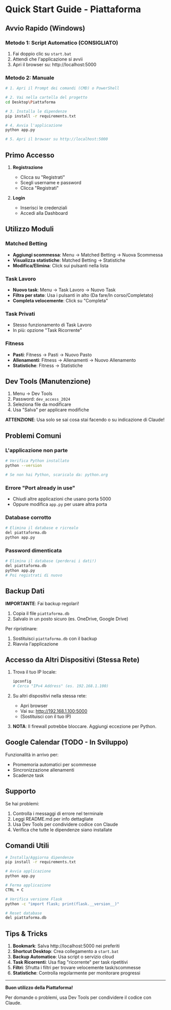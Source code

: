 # Quick Start Guide - Piattaforma

## Avvio Rapido (Windows)

### Metodo 1: Script Automatico (CONSIGLIATO)
1. Fai doppio clic su `start.bat`
2. Attendi che l'applicazione si avvii
3. Apri il browser su: http://localhost:5000

### Metodo 2: Manuale
```bash
# 1. Apri il Prompt dei comandi (CMD) o PowerShell

# 2. Vai nella cartella del progetto
cd Desktop\Piattaforma

# 3. Installa le dipendenze
pip install -r requirements.txt

# 4. Avvia l'applicazione
python app.py

# 5. Apri il browser su http://localhost:5000
```

## Primo Accesso

1. **Registrazione**
   - Clicca su "Registrati"
   - Scegli username e password
   - Clicca "Registrati"

2. **Login**
   - Inserisci le credenziali
   - Accedi alla Dashboard

## Utilizzo Moduli

### Matched Betting
- **Aggiungi scommessa**: Menu → Matched Betting → Nuova Scommessa
- **Visualizza statistiche**: Matched Betting → Statistiche
- **Modifica/Elimina**: Click sui pulsanti nella lista

### Task Lavoro
- **Nuovo task**: Menu → Task Lavoro → Nuovo Task
- **Filtra per stato**: Usa i pulsanti in alto (Da fare/In corso/Completato)
- **Completa velocemente**: Click su "Completa"

### Task Privati
- Stesso funzionamento di Task Lavoro
- In più: opzione "Task Ricorrente"

### Fitness
- **Pasti**: Fitness → Pasti → Nuovo Pasto
- **Allenamenti**: Fitness → Allenamenti → Nuovo Allenamento
- **Statistiche**: Fitness → Statistiche

## Dev Tools (Manutenzione)

1. Menu → Dev Tools
2. Password: `dev_access_2024`
3. Seleziona file da modificare
4. Usa "Salva" per applicare modifiche

**ATTENZIONE**: Usa solo se sai cosa stai facendo o su indicazione di Claude!

## Problemi Comuni

### L'applicazione non parte
```bash
# Verifica Python installato
python --version

# Se non hai Python, scaricalo da: python.org
```

### Errore "Port already in use"
- Chiudi altre applicazioni che usano porta 5000
- Oppure modifica `app.py` per usare altra porta

### Database corrotto
```bash
# Elimina il database e ricrealo
del piattaforma.db
python app.py
```

### Password dimenticata
```bash
# Elimina il database (perderai i dati!)
del piattaforma.db
python app.py
# Poi registrati di nuovo
```

## Backup Dati

**IMPORTANTE**: Fai backup regolari!

1. Copia il file `piattaforma.db`
2. Salvalo in un posto sicuro (es. OneDrive, Google Drive)

Per ripristinare:
1. Sostituisci `piattaforma.db` con il backup
2. Riavvia l'applicazione

## Accesso da Altri Dispositivi (Stessa Rete)

1. Trova il tuo IP locale:
   ```bash
   ipconfig
   # Cerca "IPv4 Address" (es. 192.168.1.100)
   ```

2. Su altri dispositivi nella stessa rete:
   - Apri browser
   - Vai su: http://192.168.1.100:5000
   - (Sostituisci con il tuo IP)

3. **NOTA**: Il firewall potrebbe bloccare. Aggiungi eccezione per Python.

## Google Calendar (TODO - In Sviluppo)

Funzionalità in arrivo per:
- Promemoria automatici per scommesse
- Sincronizzazione allenamenti
- Scadenze task

## Supporto

Se hai problemi:
1. Controlla i messaggi di errore nel terminale
2. Leggi README.md per info dettagliate
3. Usa Dev Tools per condividere codice con Claude
4. Verifica che tutte le dipendenze siano installate

## Comandi Utili

```bash
# Installa/Aggiorna dipendenze
pip install -r requirements.txt

# Avvia applicazione
python app.py

# Ferma applicazione
CTRL + C

# Verifica versione Flask
python -c "import flask; print(flask.__version__)"

# Reset database
del piattaforma.db
```

## Tips & Tricks

1. **Bookmark**: Salva http://localhost:5000 nei preferiti
2. **Shortcut Desktop**: Crea collegamento a `start.bat`
3. **Backup Automatico**: Usa script o servizio cloud
4. **Task Ricorrenti**: Usa flag "ricorrente" per task ripetitivi
5. **Filtri**: Sfrutta i filtri per trovare velocemente task/scommesse
6. **Statistiche**: Controlla regolarmente per monitorare progressi

---

**Buon utilizzo della Piattaforma!**

Per domande o problemi, usa Dev Tools per condividere il codice con Claude.
